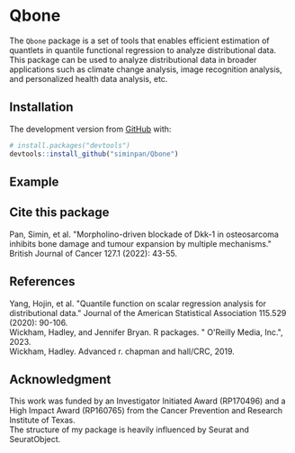 # Qbone

The `Qbone` package is a set of tools that enables efficient
estimation of quantlets in quantile functional regression to analyze distributional data. <br />
This package can be used to analyze distributional data in broader applications such as climate change analysis, image recognition analysis, and personalized health data analysis, etc. 


## Installation

The development version from [GitHub](https://github.com/) with:

``` r
# install.packages("devtools")
devtools::install_github("siminpan/Qbone")
```

## Example

## Cite this package
Pan, Simin, et al. "Morpholino-driven blockade of Dkk-1 in osteosarcoma inhibits bone damage and tumour expansion by multiple mechanisms." British Journal of Cancer 127.1 (2022): 43-55.


## References

Yang, Hojin, et al. "Quantile function on scalar regression analysis for distributional data." Journal of the American Statistical Association 115.529 (2020): 90-106. <br />
Wickham, Hadley, and Jennifer Bryan. R packages. " O'Reilly Media, Inc.", 2023. <br />
Wickham, Hadley. Advanced r. chapman and hall/CRC, 2019.

## Acknowledgment

This work was funded by an Investigator Initiated Award (RP170496) and a High Impact Award (RP160765) from the Cancer Prevention and Research Institute of Texas. <br />
The structure of my package is heavily influenced by Seurat and SeuratObject.


